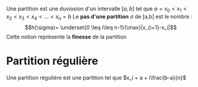 Une partition est une duviosion d'un intervalle $[a,b]$ tel que
$a=x_0<x_1<x_2<x_3<x_4<...<x_n=b$
Le __pas d'une partition__ $\sigma$ de [a,b] est le nombre :
$$h(\sigma)= \underset{0 \leq i\leq n-1}{\max}|x_{i+1}-x_i|$$
Cette notion reprèsente la __finesse__ de la partition
# Partition régulière
Une partition régulière est une partition tel que $x_i = a + i\frac{b-a}{n}$
